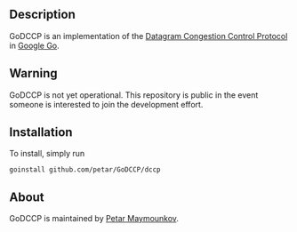 ## Description

GoDCCP is an implementation of the 
[Datagram Congestion Control Protocol](http://read.cs.ucla.edu/dccp) in 
[Google Go](http://golang.org).

## Warning

GoDCCP is not yet operational. This repository is public in the
event someone is interested to join the development effort.

## Installation

To install, simply run

	goinstall github.com/petar/GoDCCP/dccp

## About

GoDCCP is maintained by [Petar Maymounkov](http://pdos.csail.mit.edu/~petar/). 
